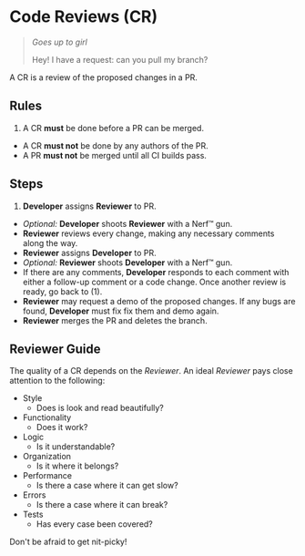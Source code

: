 # Code Reviews (CR)

> *Goes up to girl*
>
> Hey! I have a request: can you pull my branch?

A CR is a review of the proposed changes in a PR.

## Rules

1. A CR **must** be done before a PR can be merged.
* A CR **must not** be done by any authors of the PR.
* A PR **must not** be merged until all CI builds pass.


## Steps

1. **Developer** assigns **Reviewer** to PR.
* *Optional:* **Developer** shoots **Reviewer** with a Nerf™ gun.
* **Reviewer** reviews every change, making any necessary comments along the way.
* **Reviewer** assigns **Developer** to PR.
* *Optional:* **Reviewer** shoots **Developer** with a Nerf™ gun.
* If there are any comments, **Developer** responds to each comment with either a follow-up comment or a code change. Once another review is ready, go back to (1).
* **Reviewer** may request a demo of the proposed changes. If any bugs are found, **Developer** must fix fix them and demo again.
* **Reviewer** merges the PR and deletes the branch.


## Reviewer Guide

The quality of a CR depends on the *Reviewer*. An ideal *Reviewer* pays close attention to the following:

* Style
  - Does is look and read beautifully?
* Functionality
  - Does it work?
* Logic
  - Is it understandable?
* Organization
  - Is it where it belongs?
* Performance
  - Is there a case where it can get slow?
* Errors
  - Is there a case where it can break?
* Tests
  - Has every case been covered?

Don't be afraid to get nit-picky!